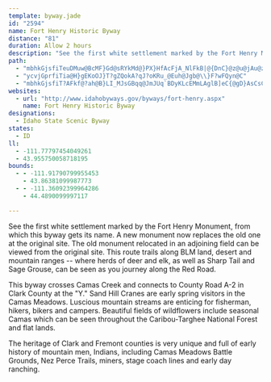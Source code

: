 ```yaml
---
template: byway.jade
id: "2594"
name: Fort Henry Historic Byway
distance: "81"
duration: Allow 2 hours
description: "See the first white settlement marked by the Fort Henry Monument, from which this byway gets its name."
path: 
  - "mbhkGjsfiTeuDMuw@BcMF}Gd@sRYkMd@}PX}HfAcFjA_NlFkB|@{DnC}@z@u@jAu@zAcObc@oA|Bo@p@_DjBoLzFeNnHmIdEuJxD}VtK_Cx@aEj@}K`A{u@GmEFsEdA_Cx@cARyLg@ePmB_DU}EG_NVgg@_GmKyBaEQyABaBZmCv@aFtBmGjBiCj@oQlCkh@JiEQsNkC_Co@iACiCd@gD|CqKtLiBlAmLhDwCn@mCNaFHsCKiALmFdB_H~CkFrCcBr@oA^kEf@yFGgGHmDZmDf@kMdA}E@yEMsCWqQ_@qAH}Ch@wEjBgIlEmA~@kLhMgHxE_CjBgEbEmErDsAv@yBr@oLfCeBjAm@r@_@`AiExMyE~RaEfOmBjE_DbG}@~@_OjJuQpM{JjI{NtIs@r@cDdEsAlA_@RoB^mBTeEJ_Ij@}C_@wFkAiBM}Z\\{L[{`@wAiMQgYlBePt@aEh@wG`@_BEsR{B}JsBi@QcBeAaMiFsA?gCZ_DjAwBlAgGfCcI|C{ZzJiPnEyDbB{\\vX{HvF{GlEeFhCkJzGwJbEmC|@}AVoLhCq@DwLK_LPyStCyg@zVqOhGqPdJkIxAmTbF_Bp@iAp@o@l@}TbWgj@jc@qJtLof@bp@aBdA_Bl@yx@`Oa~@p[wlA`d@iPdJaBtAm@jAwY`o@wl@`rAmAdByAz@cC~@oBd@kEr@UPe@t@}I_Dse@oO}_@oNyA_@{BS{i@DaHJq{DFy{BPge@GuUFu@CqAYk@o@gAqBg@yAKs@LegBDc{Cd@{mBeEenAc@uRS{CY_BaAsCsAeCc_CumD_a@el@mGuJc@_A_@gAi@mCsH_b@y@eDyAuDkDqFw^_]arAcuAuIsI_Aq@gWoNsu@w]yDaEyQkTy@eAe@eASs@uAoQ_HsmAqB_[s]}yCUcGiC{dAiAul@m@i^RoKhFyrAr@qS?_Ce@cRSaC_@kCcAaDi@_AiAsAgHsFgLgIo}AcvAiAsA}@}AmAaE_@uCIsHOmrCUcwADiTSoqBWg_BJyCb@uCnPal@zBgHvd@kfA~@uDdBoMl@eD|AeEhFoJnHwL`BwBpJoJ|@mAx@iBhBoFbDyKxBgIjJqm@fA_IrIoj@jHkd@JoDEqBOwAc@{AmAgCqAeBqDsDuAkBUm@mEcSSkAIuBOkXNkDlB}T~Cse@BsAi@wZbAscAgAgLI_FAaJ_@}FgBaTa@uGqCq[EqAHyIRaDn@mG~@oF~B{JzBkIZcDEgEUyD{Coa@K{DDsBfK_aA|Foh@x@{K`Eg\\^mE^}GbAkYn@eM^gFpIku@^eEnCuUfBkPh@}CvGsYHm@|E}RdAsCbNo[zBiG"
  - "ycvjGprfiTia@H}gEKoOJ}T?gZQokA?qJ?oKRu_@Euh@Jgb@\\}F?wFQyn@C"
  - "mbhkGjsfiT?AFkf@?ah@B}LI_MJsGBqq@JmJUq`BDyKLcEMmLAglB]eC{@gD}AsCsCsDyAgDc@sAgFcVuAqFwAiF_EuKi@w@m@g@o@YyDM}OFcCKa@Yw@mAa@aBCs@?q@XqDHwEDciAk`@?Iqw@_@ybBGkFk@oMqAqAaCuDaDaHqBeBqCyBk@GmCFiEaBuHaKeKXc@a@QeAOwf@S_B[g@i@SeIK_@KsG}GJyrA?sAi@gIc@cE{CmOyAgGq@mBmAmCqPiX{@eA{E{C{@cAaHqJsAyBy@iAy@o@oAWw_@{@GIoAoGYsBsGoNgAkAaJyE_B_BYc@y@eCiDgMc@aAu@W]EPk@GoA_@gCoAwEaAiCwCwDqCcCcEc@YSsA_C_Au@wBw@USsA{D_@q@iAyA_BqAgEgBiDaAaI_DsBEYMcB}AkAcBmBqE}@_D[s@}BuCiCqBIQQ{AgAk@iAyAiC_CqCoDuAqAcG}GkCyByAsCeHuJkDkCo@w@aDmC{CyBwAcBiEsByCeBwAkB}EaDe@s@iAsCs@qAaCeDaBwA}BK}D`@}@S}BXkCg@aHIaCDeBRe@GqBRu@b@u@Nw@bAy@FaA^WVu@tBOJyCJm@Rq@r@kDP}Ad@}@h@gA|@aC`AaADqBj@kBZY?m@a@OVKr@IRSF{AE[LaApA?`AaLdPwHxCgEfC_e@~@We@[Icg@G_@MISHcDAoDWsBEwC_@{EMS{@Em@SOk@?gAc@m@uBgBwAsEWY}BwG_AaBqBsCUs@Ey@D}CEwFDyDYeDl@aC?q@Em@CsFOaE?yDCYsAgEUqA_@i@o@KcC?g@FeBl@_B?w@d@k@D_AWm@}@AcATyA@sAAuLLk@p@u@Nk@SyCJg@@q@g@gEe@sAKq@?m@d@gG?yCRmADgAMkEBoOHmFMgCFmBIsFOuDDyBCaUN}MlQWxAKvAm@@eeBEuTg@gAk@{@_AcAwE{Ci@}@o@cCM}@?{@F_@^y@`@K\\Cf@N~ArATFlCGlEm@^QT_@R{ACi@o@sDcDoPEsDDujBTgqBBwcA"
websites: 
  - url: "http://www.idahobyways.gov/byways/fort-henry.aspx"
    name: Fort Henry Historic Byway
designations: 
  - Idaho State Scenic Byway
states: 
  - ID
ll: 
  - -111.77797454049261
  - 43.955750058718195
bounds: 
  - - -111.91790799955453
    - 43.86381099987773
  - - -111.36092399964286
    - 44.4890099997117

---
```


See the first white settlement marked by the Fort Henry
Monument, from which this byway gets its name. A new monument now replaces the old one at the original site. The old monument relocated in an adjoining field can be viewed from the original site. This route trails along BLM land, desert and mountain ranges -- where herds of deer and elk, as well as Sharp Tail and Sage Grouse, can be seen as you journey along the Red Road.

This byway crosses Camas Creek and connects to County Road A-2
in Clark County at the "Y." Sand Hill Cranes are early spring
visitors in the Camas Meadows. Luscious mountain streams are
enticing for fisherman, hikers, bikers and campers. Beautiful
fields of wildflowers include seasonal Camas which can be seen
throughout the Caribou-Targhee National Forest and flat lands.

The heritage of Clark and Fremont counties is very unique and
full of early history of mountain men, Indians, including Camas Meadows Battle Grounds, Nez Perce Trails, miners, stage coach lines and early day ranching.
